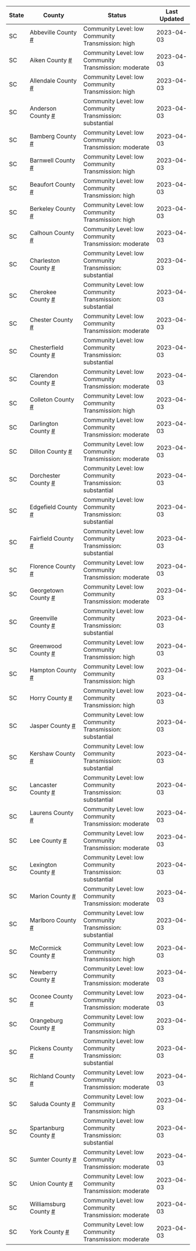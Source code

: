 State | County | Status | Last Updated
--- | --- | --- | --- 
SC | Abbeville County <a href="#abbeville_county">#</a> | <a name="abbeville_county"></a>Community Level: low<br/>Community Transmission: high | 2023-04-03
SC | Aiken County <a href="#aiken_county">#</a> | <a name="aiken_county"></a>Community Level: low<br/>Community Transmission: moderate | 2023-04-03
SC | Allendale County <a href="#allendale_county">#</a> | <a name="allendale_county"></a>Community Level: low<br/>Community Transmission: high | 2023-04-03
SC | Anderson County <a href="#anderson_county">#</a> | <a name="anderson_county"></a>Community Level: low<br/>Community Transmission: substantial | 2023-04-03
SC | Bamberg County <a href="#bamberg_county">#</a> | <a name="bamberg_county"></a>Community Level: low<br/>Community Transmission: moderate | 2023-04-03
SC | Barnwell County <a href="#barnwell_county">#</a> | <a name="barnwell_county"></a>Community Level: low<br/>Community Transmission: high | 2023-04-03
SC | Beaufort County <a href="#beaufort_county">#</a> | <a name="beaufort_county"></a>Community Level: low<br/>Community Transmission: high | 2023-04-03
SC | Berkeley County <a href="#berkeley_county">#</a> | <a name="berkeley_county"></a>Community Level: low<br/>Community Transmission: high | 2023-04-03
SC | Calhoun County <a href="#calhoun_county">#</a> | <a name="calhoun_county"></a>Community Level: low<br/>Community Transmission: moderate | 2023-04-03
SC | Charleston County <a href="#charleston_county">#</a> | <a name="charleston_county"></a>Community Level: low<br/>Community Transmission: substantial | 2023-04-03
SC | Cherokee County <a href="#cherokee_county">#</a> | <a name="cherokee_county"></a>Community Level: low<br/>Community Transmission: substantial | 2023-04-03
SC | Chester County <a href="#chester_county">#</a> | <a name="chester_county"></a>Community Level: low<br/>Community Transmission: moderate | 2023-04-03
SC | Chesterfield County <a href="#chesterfield_county">#</a> | <a name="chesterfield_county"></a>Community Level: low<br/>Community Transmission: substantial | 2023-04-03
SC | Clarendon County <a href="#clarendon_county">#</a> | <a name="clarendon_county"></a>Community Level: low<br/>Community Transmission: moderate | 2023-04-03
SC | Colleton County <a href="#colleton_county">#</a> | <a name="colleton_county"></a>Community Level: low<br/>Community Transmission: high | 2023-04-03
SC | Darlington County <a href="#darlington_county">#</a> | <a name="darlington_county"></a>Community Level: low<br/>Community Transmission: moderate | 2023-04-03
SC | Dillon County <a href="#dillon_county">#</a> | <a name="dillon_county"></a>Community Level: low<br/>Community Transmission: moderate | 2023-04-03
SC | Dorchester County <a href="#dorchester_county">#</a> | <a name="dorchester_county"></a>Community Level: low<br/>Community Transmission: substantial | 2023-04-03
SC | Edgefield County <a href="#edgefield_county">#</a> | <a name="edgefield_county"></a>Community Level: low<br/>Community Transmission: substantial | 2023-04-03
SC | Fairfield County <a href="#fairfield_county">#</a> | <a name="fairfield_county"></a>Community Level: low<br/>Community Transmission: substantial | 2023-04-03
SC | Florence County <a href="#florence_county">#</a> | <a name="florence_county"></a>Community Level: low<br/>Community Transmission: moderate | 2023-04-03
SC | Georgetown County <a href="#georgetown_county">#</a> | <a name="georgetown_county"></a>Community Level: low<br/>Community Transmission: moderate | 2023-04-03
SC | Greenville County <a href="#greenville_county">#</a> | <a name="greenville_county"></a>Community Level: low<br/>Community Transmission: substantial | 2023-04-03
SC | Greenwood County <a href="#greenwood_county">#</a> | <a name="greenwood_county"></a>Community Level: low<br/>Community Transmission: high | 2023-04-03
SC | Hampton County <a href="#hampton_county">#</a> | <a name="hampton_county"></a>Community Level: low<br/>Community Transmission: high | 2023-04-03
SC | Horry County <a href="#horry_county">#</a> | <a name="horry_county"></a>Community Level: low<br/>Community Transmission: high | 2023-04-03
SC | Jasper County <a href="#jasper_county">#</a> | <a name="jasper_county"></a>Community Level: low<br/>Community Transmission: substantial | 2023-04-03
SC | Kershaw County <a href="#kershaw_county">#</a> | <a name="kershaw_county"></a>Community Level: low<br/>Community Transmission: substantial | 2023-04-03
SC | Lancaster County <a href="#lancaster_county">#</a> | <a name="lancaster_county"></a>Community Level: low<br/>Community Transmission: substantial | 2023-04-03
SC | Laurens County <a href="#laurens_county">#</a> | <a name="laurens_county"></a>Community Level: low<br/>Community Transmission: moderate | 2023-04-03
SC | Lee County <a href="#lee_county">#</a> | <a name="lee_county"></a>Community Level: low<br/>Community Transmission: moderate | 2023-04-03
SC | Lexington County <a href="#lexington_county">#</a> | <a name="lexington_county"></a>Community Level: low<br/>Community Transmission: substantial | 2023-04-03
SC | Marion County <a href="#marion_county">#</a> | <a name="marion_county"></a>Community Level: low<br/>Community Transmission: moderate | 2023-04-03
SC | Marlboro County <a href="#marlboro_county">#</a> | <a name="marlboro_county"></a>Community Level: low<br/>Community Transmission: substantial | 2023-04-03
SC | McCormick County <a href="#mccormick_county">#</a> | <a name="mccormick_county"></a>Community Level: low<br/>Community Transmission: high | 2023-04-03
SC | Newberry County <a href="#newberry_county">#</a> | <a name="newberry_county"></a>Community Level: low<br/>Community Transmission: moderate | 2023-04-03
SC | Oconee County <a href="#oconee_county">#</a> | <a name="oconee_county"></a>Community Level: low<br/>Community Transmission: moderate | 2023-04-03
SC | Orangeburg County <a href="#orangeburg_county">#</a> | <a name="orangeburg_county"></a>Community Level: low<br/>Community Transmission: high | 2023-04-03
SC | Pickens County <a href="#pickens_county">#</a> | <a name="pickens_county"></a>Community Level: low<br/>Community Transmission: substantial | 2023-04-03
SC | Richland County <a href="#richland_county">#</a> | <a name="richland_county"></a>Community Level: low<br/>Community Transmission: moderate | 2023-04-03
SC | Saluda County <a href="#saluda_county">#</a> | <a name="saluda_county"></a>Community Level: low<br/>Community Transmission: high | 2023-04-03
SC | Spartanburg County <a href="#spartanburg_county">#</a> | <a name="spartanburg_county"></a>Community Level: low<br/>Community Transmission: substantial | 2023-04-03
SC | Sumter County <a href="#sumter_county">#</a> | <a name="sumter_county"></a>Community Level: low<br/>Community Transmission: moderate | 2023-04-03
SC | Union County <a href="#union_county">#</a> | <a name="union_county"></a>Community Level: low<br/>Community Transmission: moderate | 2023-04-03
SC | Williamsburg County <a href="#williamsburg_county">#</a> | <a name="williamsburg_county"></a>Community Level: low<br/>Community Transmission: moderate | 2023-04-03
SC | York County <a href="#york_county">#</a> | <a name="york_county"></a>Community Level: low<br/>Community Transmission: moderate | 2023-04-03
